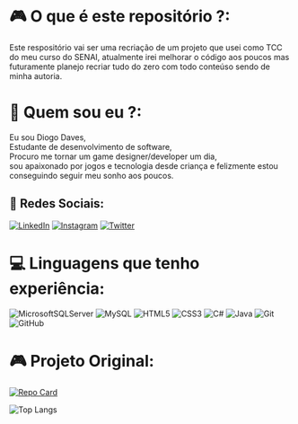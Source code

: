# 🎮  O que é este repositório ?: 
Este respositório vai ser uma recriação de um projeto que usei como TCC do meu curso do SENAI, atualmente irei melhorar o código aos poucos mas futuramente planejo recriar tudo do zero com todo conteúso sendo de minha autoria. 


# 🌌 Quem sou eu ?:
Eu sou Diogo Daves, <br>Estudante de desenvolvimento de software, <br>Procuro me tornar um game designer/developer um dia,<br>sou apaixonado por jogos e tecnologia desde criança e felizmente estou conseguindo seguir meu sonho aos poucos.


## 👤 Redes Sociais:

[![LinkedIn](https://img.shields.io/badge/LinkedIn-%230077B5.svg?logo=linkedin&logoColor=white)](https://www.linkedin.com/in/diogo-daves-52a6b8261) 
[![Instagram](https://img.shields.io/badge/Instagram-000?style=for-the-badge&logo=instagram)](https://www.instagram.com/diogo_daves/)
[![Twitter](https://img.shields.io/badge/Twitter-000?style=for-the-badge&logo=twitter)](https://twitter.com/DogoDaves)

# 💻 Linguagens que tenho experiência:

![MicrosoftSQLServer](https://img.shields.io/badge/Microsoft%20SQL%20Sever-CC2927?style=flat&logo=microsoft%20sql%20server&logoColor=white) 
![MySQL](https://img.shields.io/badge/mysql-%2300f.svg?style=flat&logo=mysql&logoColor=white)
![HTML5](https://img.shields.io/badge/HTML5-000?style=for-the-badge&logo=html5)
![CSS3](https://img.shields.io/badge/CSS3-000?style=for-the-badge&logo=css3&logoColor=264CE4)
![C#](https://img.shields.io/badge/C%23-000?style=for-the-badge&logo=c-sharp&logoColor=823085)
![Java](https://img.shields.io/badge/Java-000?style=for-the-badge&logo=java)
![Git](https://img.shields.io/badge/git-%23F05033.svg?style=for-the-badge&logo=git&logoColor=white) ![GitHub](https://img.shields.io/badge/github-%23121011.svg?style=for-the-badge&logo=github&logoColor=white)


# 🎮  Projeto Original:

[![Repo Card](https://github-readme-stats.vercel.app/api/pin/?username=The-Dogo&repo=VIVIT-IMMERSUS&bg_color=000&border_color=30A3DC&show_icons=true&icon_color=30A3DC&title_color=E94D5F&text_color=FFF)](https://github.com/The-Dogo/VIVIT-IMMERSUS)

![Top Langs](https://github-readme-stats-git-masterrstaa-rickstaa.vercel.app/api/top-langs/?username=The-Dogo&bg_color=000&border_color=30A3DC&title_color=E94D5F&text_color=FFF)



